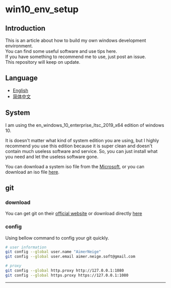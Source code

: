 # win10_env_setup

## Introduction

This is an article about how to build my own windows development environment.\
You can find some useful software and use tips here.\
If you have something to recommend me to use, just post an issue.\
This repository will keep on update.

## Language

- [English](README.md)
- [简体中文](README-CN.md)

## System

I am using the en_windows_10_enterprise_ltsc_2019_x64 edition of windows 10.

It is doesn't matter what kind of system edition you are using, but I highly recommend you use this edition because it is super clean and doesn't contain much useless software and service. So, you can just install what you need and let the useless software gone.

You can download a system iso file from the [Microsoft][1], or you can download an iso file [here][2].

## git

### download

You can get git on their [official website][3] or download directly [here][4]

### config

Using bellow command to config your git quickly.

```bash
# user information
git config --global user.name "AimerNeige"
git config --global user.email aimer.neige.soft@gmail.com

# proxy
git config --global http.proxy http://127.0.0.1:1080
git config --global https.proxy https://127.0.0.1:1080
```

---

[1]: https://www.microsoft.com/en-us/evalcenter/evaluate-windows-10-enterprise "Download ISO from Microsoft"
[2]: https://www.reddit.com/r/Windows10LTSC/comments/hf58ut/windows_10_ltsc_iso_download/ "Download ISO from Reddit"
[3]: https://git-scm.com/ "Home page for git"
[4]: https://git-scm.com/download/win "Download git for windows"
